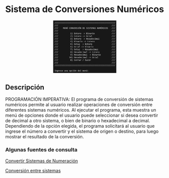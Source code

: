 # Sistema de Conversiones Numéricos

<div align="center">
  <img src="assets/images/image.png" width="200" alt="Menu Conversiones" />
</div>

<!-- <br />
--- -->

## Descripción

PROGRAMACIÓN IMPERATIVA: El programa de conversión de sistemas numéricos permite al usuario realizar operaciones de conversión entre diferentes sistemas numéricos. Al ejecutar el programa, esta muestra un menú  de opciones donde el usuario puede seleccionar si desea convertir de decimal a otro sistema, o bien  de binario o hexadecimal a decimal. Dependiendo de la opción elegida, el programa solicitará al usuario que ingrese el número a convertir y el sistema de origen o destino, para luego mostrar el resultado de la conversión.

<!-- ### 
***         MENÚ CONVERSIÓN DE SISTEMAS NUMÉRICOS *** 
1. Conversión binario – decimal 
2. Conversión decimal – binario 
3. Conversión decimal – octal 
4. Conversión octal – decimal 
5. Conversión decimal – hexadecimal 
6. Conversión hexadecimal – decimal 
7. Conversión octal – hexadecimal 
8. Conversión hexadecimal – octal 
9. Conversión hexadecimal – binario 
10. Conversión octal -binario 
11. Salida
 -->

### Algunas fuentes de consulta

[Convertir Sistemas de Numeración](https://www.mathepower.com/es/sistemas_de_numeracion.php)

[Conversión entre sistemas](https://www.aulafacil.com/cursos/hardware/arquitectura-de-computadores/conversion-entre-sistemas-l33098#:~:text=Para%20convertir%20desde%20el%20sistema,entera%20se%20anota%20el%20residuo)
